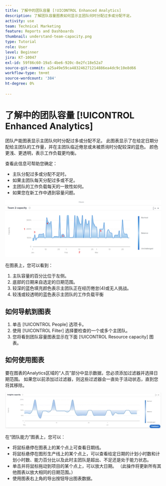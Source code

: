 ```yaml
---
title: 了解中的团队容量 [!UICONTROL Enhanced Analytics]
description: 了解团队容量图表如何显示主团队何时分配过多或分配不足。
activity: use
team: Technical Marketing
feature: Reports and Dashboards
thumbnail: understand-team-capacity.png
type: Tutorial
role: User
level: Beginner
jira: KT-10047
exl-id: 59f86c60-19a5-4be6-920c-8e2fc18e52a7
source-git-commit: a25a49e59ca483246271214886ea4dc9c10e8d66
workflow-type: tm+mt
source-wordcount: '384'
ht-degree: 0%

---
```


# 了解中的团队容量 [!UICONTROL Enhanced Analytics]

团队产能图表显示主团队何时分配过多或分配不足。 此图表显示了在给定日期分配给主团队的工作量，并在主团队临近倦怠或未被质询时分配较深的蓝色。 颜色更浅、更透明，表示工作负载更均衡。

查看此信息可帮助您确定：

* 主队分配过多或分配不足时。
* 如果主团队每天分配过多或不足。
* 主团队的工作负载每天的一致性如何。
* 如果您在新工作中遇到容量问题。

![显示团队能力图表的图像，图表中具有下面项目符号中描述的区域的数字](assets/section-3-4.png)

在图表上，您可以看到：

1. 主队容量的百分比位于左侧。
1. 底部的日期来自选定的日期范围。
1. 较深的蓝色填充颜色表示主团队正在经历倦怠(4)或无人挑战。
1. 较浅或较透明的蓝色表示主团队的工作负载平衡

## 如何导航到图表

1. 单击 [!UICONTROL People] 选项卡。
1. 使用 [!UICONTROL Filter] 选择要检查的一个或多个主团队。
1. 您将看到团队容量图表显示在下面 [!UICONTROL Resource capacity] 图表。

## 如何使用图表

要在图表的Analytics区域的“人员”部分中显示数据，您必须添加过滤器并选择日期范围。 如果您以前添加过过滤器，则这些过滤器会一直处于活动状态，直到您将其移除。

![显示团队产能图表的图像](assets/section-3-5.png)

在“团队能力”图表上，您可以：

* 将鼠标悬停在图表上的某个点上可查看日期线。
* 将鼠标悬停在图形生产线上的某个点上，可以查看给定日期的计划小时数和计划小时数、能力百分比以及此时主团队是超出、不足还是处于能力状态。
* 单击并将鼠标拖动到项目的某个点上，可以放大日期。 （此操作将更新所有其他图表以放大相同的日期范围。）
* 使用图表右上角的导出按钮导出图表数据。
